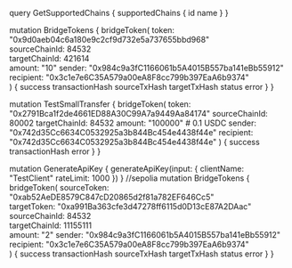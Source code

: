 query GetSupportedChains {
supportedChains {
id
name
}
}

mutation BridgeTokens {
bridgeToken(
token: "0x9d0aeb04c6a180e9c2cf9d732e5a737655bbd968"  
 sourceChainId: 84532  
 targetChainId: 421614  
 amount: "10"
sender: "0x984c9a3fC1166061b5A4015B557ba141eBb55912"  
 recipient: "0x3c1e7e6C35A579a00eA8F8cc799b397EaA6b9374"  
 ) {
success
transactionHash
sourceTxHash
targetTxHash
status
error
}
}

mutation TestSmallTransfer {
bridgeToken(
token: "0x2791Bca1f2de4661ED88A30C99A7a9449Aa84174"
sourceChainId: 80002
targetChainId: 84532
amount: "100000" # 0.1 USDC
sender: "0x742d35Cc6634C0532925a3b844Bc454e4438f44e"
recipient: "0x742d35Cc6634C0532925a3b844Bc454e4438f44e"
) {
success
transactionHash
error
}
}

mutation GenerateApiKey {
generateApiKey(input: {
clientName: "TestClient"
rateLimit: 1000
})
}
//sepolia
mutation BridgeTokens {
bridgeToken(
sourceToken: "0xab52AeDE8579C847cD20865d2f81a782EF646Cc5"  
 targetToken: "0xa991Ba363cfe3d47278ff6115d0D13cE87A2DAac"
sourceChainId: 84532  
 targetChainId: 11155111  
 amount: "2"
sender: "0x984c9a3fC1166061b5A4015B557ba141eBb55912"
recipient: "0x3c1e7e6C35A579a00eA8F8cc799b397EaA6b9374"  
 ) {
success
transactionHash
sourceTxHash
targetTxHash
status
error
}
}
